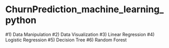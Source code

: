 # ChurnPrediction_machine_learning_python

#1)	Data Manipulation
#2)	Data Visualization
#3) Linear Regression
#4) Logistic Regression
#5) Decision Tree
#6) Random Forest
